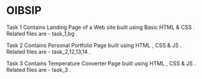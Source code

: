 # OIBSIP
Task 1 Contains Landing Page of a Web site built using Basic HTML & CSS . Related files are - task_1,bg .


Task 2 Contains Personal Portfolio Page built using HTML , CSS & JS . Related files are - task_2,12,13,14 .


Task 3 Contains Temperature Converter Page built using HTML , CSS & JS . Related files are - task_3 .
